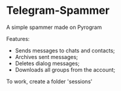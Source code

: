 # Telegram-Spammer
A simple spammer made on Pyrogram

Features:
- Sends messages to chats and contacts;
- Archives sent messages;
- Deletes dialog messages;
- Downloads all groups from the account;

To work, create a folder 'sessions'
